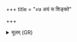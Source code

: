 +++
title = "०७ अयं स शिङ्क्ते"

+++
<details><summary>मूलम् (GR)</summary>

अयं स शिङ्क्ते येन गौर् अभीवृता  
मिमाति मायुं ध्वसनाव् अधि श्रिता ।  
सा चित्तिभिर् नि चकार मर्त्यं  
विद्युद् भवन्ती प्रति वव्रिम् औहत ॥
</details>